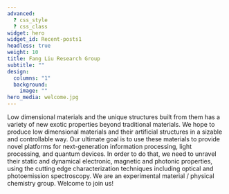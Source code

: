 ```yaml
---
advanced:
  ? css_style
  ? css_class
widget: hero
widget_id: Recent-posts1
headless: true
weight: 10
title: Fang Liu Research Group
subtitle: ""
design:
  columns: "1"
  background:
    image: ""
hero_media: welcome.jpg
---
```

Low dimensional materials and the unique structures built from them has a variety of new exotic properties beyond traditional materials. We hope to produce low dimensional materials and their artificial structures in a sizable and controllable way. Our ultimate goal is to use these materials to provide novel platforms for next-generation information processing, light processing, and quantum devices. In order to do that, we need to unravel their static and dynamical electronic, magnetic and photonic properties, using the cutting edge characterization techniques including optical and photoemission spectroscopy. We are an experimental material / physical chemistry group. Welcome to join us!